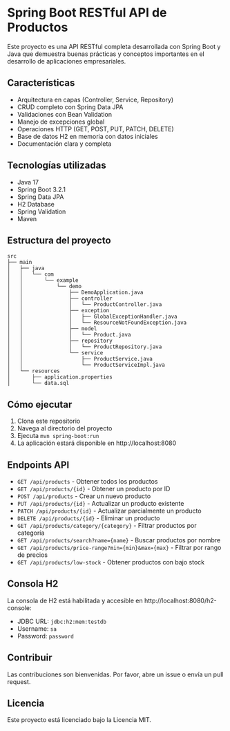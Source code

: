 # Spring Boot RESTful API de Productos

Este proyecto es una API RESTful completa desarrollada con Spring Boot y Java que demuestra buenas prácticas y conceptos importantes en el desarrollo de aplicaciones empresariales.

## Características

- Arquitectura en capas (Controller, Service, Repository)
- CRUD completo con Spring Data JPA
- Validaciones con Bean Validation
- Manejo de excepciones global
- Operaciones HTTP (GET, POST, PUT, PATCH, DELETE)
- Base de datos H2 en memoria con datos iniciales
- Documentación clara y completa

## Tecnologías utilizadas

- Java 17
- Spring Boot 3.2.1
- Spring Data JPA
- H2 Database
- Spring Validation
- Maven

## Estructura del proyecto

```
src
├── main
│   ├── java
│   │   └── com
│   │       └── example
│   │           └── demo
│   │               ├── DemoApplication.java
│   │               ├── controller
│   │               │   └── ProductController.java
│   │               ├── exception
│   │               │   ├── GlobalExceptionHandler.java
│   │               │   └── ResourceNotFoundException.java
│   │               ├── model
│   │               │   └── Product.java
│   │               ├── repository
│   │               │   └── ProductRepository.java
│   │               └── service
│   │                   ├── ProductService.java
│   │                   └── ProductServiceImpl.java
│   └── resources
│       ├── application.properties
│       └── data.sql
```

## Cómo ejecutar

1. Clona este repositorio
2. Navega al directorio del proyecto
3. Ejecuta `mvn spring-boot:run`
4. La aplicación estará disponible en http://localhost:8080

## Endpoints API

- `GET /api/products` - Obtener todos los productos
- `GET /api/products/{id}` - Obtener un producto por ID
- `POST /api/products` - Crear un nuevo producto
- `PUT /api/products/{id}` - Actualizar un producto existente
- `PATCH /api/products/{id}` - Actualizar parcialmente un producto
- `DELETE /api/products/{id}` - Eliminar un producto
- `GET /api/products/category/{category}` - Filtrar productos por categoría
- `GET /api/products/search?name={name}` - Buscar productos por nombre
- `GET /api/products/price-range?min={min}&max={max}` - Filtrar por rango de precios
- `GET /api/products/low-stock` - Obtener productos con bajo stock

## Consola H2

La consola de H2 está habilitada y accesible en http://localhost:8080/h2-console:
- JDBC URL: `jdbc:h2:mem:testdb`
- Username: `sa`
- Password: `password`

## Contribuir

Las contribuciones son bienvenidas. Por favor, abre un issue o envía un pull request.

## Licencia

Este proyecto está licenciado bajo la Licencia MIT.

